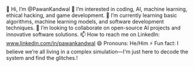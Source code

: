 👋 Hi, I’m @PawanKandwal
👀 I’m interested in coding, AI, machine learning, ethical hacking, and game development.
🌱 I’m currently learning basic algorithms, machine learning models, and software development techniques.
💞️ I’m looking to collaborate on open-source AI projects and innovative software solutions.
📫 How to reach me on LinkedIn: www.linkedin.com/in/pawankandwal
😄 Pronouns: He/Him
⚡ Fun fact: I believe we’re all living in a complex simulation—I'm just here to decode the system and find the glitches.!

<!---
PawanKandwal/PawanKandwal is a ✨ special ✨ repository because its `README.md` (this file) appears on your GitHub profile.
You can click the Preview link to take a look at your changes.
--->
